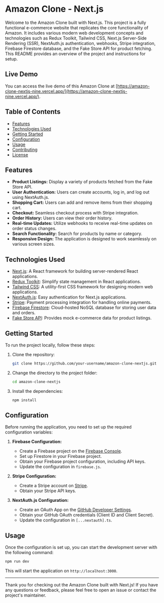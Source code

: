 # Amazon Clone - Next.js

Welcome to the Amazon Clone built with Next.js. This project is a fully functional e-commerce website that replicates the core functionality of Amazon. It includes various modern web development concepts and technologies such as Redux Toolkit, Tailwind CSS, Next.js Server-Side Rendering (SSR), NextAuth.js authentication, webhooks, Stripe integration, Firebase Firestore database, and the Fake Store API for product fetching. This README provides an overview of the project and instructions for setup.

## Live Demo

You can access the live demo of this Amazon Clone at [https://amazon-clone-nextjs-nine.vercel.app/](https://amazon-clone-nextjs-nine.vercel.app/).

## Table of Contents

- [Features](#features)
- [Technologies Used](#technologies-used)
- [Getting Started](#getting-started)
- [Configuration](#configuration)
- [Usage](#usage)
- [Contributing](#contributing)
- [License](#license)

## Features

- **Product Listings:** Display a variety of products fetched from the Fake Store API.
- **User Authentication:** Users can create accounts, log in, and log out using NextAuth.js.
- **Shopping Cart:** Users can add and remove items from their shopping cart.
- **Checkout:** Seamless checkout process with Stripe integration.
- **Order History:** Users can view their order history.
- **Real-time Updates:** Utilize webhooks to receive real-time updates on order status changes.
- **Search Functionality:** Search for products by name or category.
- **Responsive Design:** The application is designed to work seamlessly on various screen sizes.

## Technologies Used

- [Next.js](https://nextjs.org/): A React framework for building server-rendered React applications.
- [Redux Toolkit](https://redux-toolkit.js.org/): Simplify state management in React applications.
- [Tailwind CSS](https://tailwindcss.com/): A utility-first CSS framework for designing modern web applications.
- [NextAuth.js](https://next-auth.js.org/): Easy authentication for Next.js applications.
- [Stripe](https://stripe.com/): Payment processing integration for handling online payments.
- [Firebase Firestore](https://firebase.google.com/products/firestore): Cloud-hosted NoSQL database for storing user data and orders.
- [Fake Store API](https://fakestoreapi.com/): Provides mock e-commerce data for product listings.

## Getting Started

To run the project locally, follow these steps:

1. Clone the repository:

   ```bash
   git clone https://github.com/your-username/amazon-clone-nextjs.git
   ```

2. Change the directory to the project folder:

   ```bash
   cd amazon-clone-nextjs
   ```

3. Install the dependencies:

   ```bash
   npm install
   ```

## Configuration

Before running the application, you need to set up the required configuration variables:

1. **Firebase Configuration:**

   - Create a Firebase project on the [Firebase Console](https://console.firebase.google.com/).
   - Set up Firestore in your Firebase project.
   - Obtain your Firebase project configuration, including API keys.
   - Update the configuration in `firebase.js`.

2. **Stripe Configuration:**

   - Create a Stripe account on [Stripe](https://stripe.com/).
   - Obtain your Stripe API keys.

3. **NextAuth.js Configuration:**

   - Create an OAuth App on the [GitHub Developer Settings](https://github.com/settings/developers).
   - Obtain your GitHub OAuth credentials (Client ID and Client Secret).
   - Update the configuration in `[...nextauth].ts`.

## Usage

Once the configuration is set up, you can start the development server with the following command:

```bash
npm run dev
```

This will start the application on `http://localhost:3000`.

---

Thank you for checking out the Amazon Clone built with Next.js! If you have any questions or feedback, please feel free to open an issue or contact the project's maintainer.
